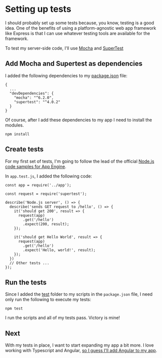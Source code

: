 # Setting up tests

I should probably set up some tests because, you know, testing is a good idea.
One of the benefits of using a platform-agnostic web app framework like
Express is that I can use whatever testing tools are available for the
framework.

To test my server-side code, I'll use
[Mocha](https://mochajs.org/)
and
[SuperTest](https://github.com/visionmedia/supertest#readme)

## Add Mocha and Supertest as dependencies

I added the following dependencies to my [package.json](../project/package.json)
file:

```
{
  ...
  "devDependencies": {
    "mocha": "^6.2.0",
    "supertest": "^4.0.2"
  }
}
```

Of course, after I add these dependencies to my app I need to install the
modules.

```
npm install
```

## Create tests

For my first set of tests, I'm going to follow the lead of the official
[Node.js code samples for App Engine](https://github.com/GoogleCloudPlatform/nodejs-docs-samples/blob/master/appengine/hello-world/flexible/test/app.test.js).

In `app.test.js`, I added the following code:

```
const app = require('../app');

const request = require('supertest');

describe('Node.js server', () => {
  describe('sends GET request to /hello', () => {
    it('should get 200', result => {
      request(app)
        .get('/hello')
        .expect(200, result);
    });

    it('should get Hello World', result => {
      request(app)
        .get('/hello')
        .expect('Hello, world!', result);
    });
  })
  // Other tests ...
});

```

## Run the tests

Since I added the [test](../project/test) folder to my scripts in the
`package.json` file, I need only run the following to execute my tests:

```
npm test
```

I run the scripts and all of my tests pass. Victory is mine!

## Next

With my tests in place, I want to start expanding my app a bit more. I love
working with Typescript and Angular,
[so I guess I'll add Angular to my app](angular.md).